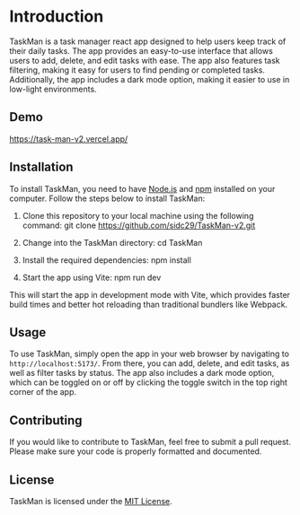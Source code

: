 
# Introduction

TaskMan is a task manager react app designed to help users keep track of their daily tasks. The app provides an easy-to-use interface that allows users to add, delete, and edit tasks with ease. The app also features task filtering, making it easy for users to find pending or completed tasks. Additionally, the app includes a dark mode option, making it easier to use in low-light environments.


## Demo

https://task-man-v2.vercel.app/

## Installation

To install TaskMan, you need to have [Node.js](https://nodejs.org/en/) and [npm](https://www.npmjs.com/) installed on your computer. Follow the steps below to install TaskMan:

1. Clone this repository to your local machine using the following command: git clone https://github.com/sidc29/TaskMan-v2.git

2. Change into the TaskMan directory: cd TaskMan

3. Install the required dependencies: npm install

4. Start the app using Vite: npm run dev

This will start the app in development mode with Vite, which provides faster build times and better hot reloading than traditional bundlers like Webpack.

## Usage

To use TaskMan, simply open the app in your web browser by navigating to `http://localhost:5173/`. From there, you can add, delete, and edit tasks, as well as filter tasks by status. The app also includes a dark mode option, which can be toggled on or off by clicking the toggle switch in the top right corner of the app.

## Contributing

If you would like to contribute to TaskMan, feel free to submit a pull request. Please make sure your code is properly formatted and documented.

## License

TaskMan is licensed under the [MIT License](https://github.com/your-username/TaskMan/blob/main/LICENSE).


